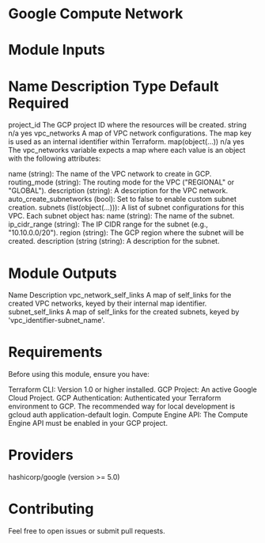 # Google Compute Network



# Module Inputs

# Name	Description	Type	Default	Required
project_id	The GCP project ID where the resources will be created.	string	n/a	yes
vpc_networks	A map of VPC network configurations. The map key is used as an internal identifier within Terraform.	map(object(...))	n/a	yes
The vpc_networks variable expects a map where each value is an object with the following attributes:

name (string): The name of the VPC network to create in GCP.
routing_mode (string): The routing mode for the VPC ("REGIONAL" or "GLOBAL").
description (string): A description for the VPC network.
auto_create_subnetworks (bool): Set to false to enable custom subnet creation.
subnets (list(object(...))): A list of subnet configurations for this VPC. Each subnet object has:
name (string): The name of the subnet.
ip_cidr_range (string): The IP CIDR range for the subnet (e.g., "10.10.0.0/20").
region (string): The GCP region where the subnet will be created.
description (string (string): A description for the subnet.


# Module Outputs
Name	Description
vpc_network_self_links	A map of self_links for the created VPC networks, keyed by their internal map identifier.
subnet_self_links	A map of self_links for the created subnets, keyed by 'vpc_identifier-subnet_name'.
# Requirements
Before using this module, ensure you have:

Terraform CLI: Version 1.0 or higher installed.
GCP Project: An active Google Cloud Project.
GCP Authentication: Authenticated your Terraform environment to GCP. The recommended way for local development is gcloud auth application-default login.
Compute Engine API: The Compute Engine API must be enabled in your GCP project.
# Providers
hashicorp/google (version >= 5.0)
# Contributing
Feel free to open issues or submit pull requests.
